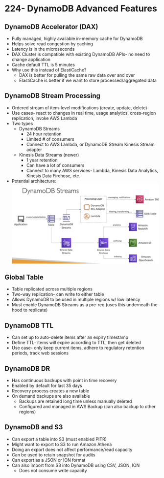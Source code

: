 # 224- DynamoDB Advanced Features
## DynamoDB Accelerator (DAX)
- Fully managed, highly available in-memory cache for DynamoDB
- Helps solve read congestion by caching
- Latency is in the microseconds
- DAX Cluster is compatible with existing DynamoDB APIs- no need to change application
- Cache default TTL is 5 minutes
- Why use this instead of ElastiCache?
	- DAX is better for pulling the same raw data over and over
	- ElastiCache is better if we want to store processed/aggregated data

## DynamoDB Stream Processing
- Ordered stream of item-level modifications (create, update, delete)
- Use cases- react to changes in real time, usage analytics, cross-region replication, invoke AWS Lambda
- Two types
	- DynamoDB Streams
		- 24 hour retention
		- Limited # of consumers
		- Connect to AWS Lambda, or DynamoDB Stream Kinesis Stream adapter
	- Kinesis Data Streams (newer)
		- 1 year retention
		- Can have a lot of consumers
		- Connect to many AWS services- Lambda, Kinesis Data Analytics, Kinesis Data Firehose, etc.
- Potential architecture: ![](attachments/Pasted%20image%2020241012154701.png)

## Global Table
- Table replicated across multiple regions
- Two-way replication- can write to either table
- Allows DynamoDB to be used in multiple regions w/ low latency
- Must enable DynamoDB Streams as a pre-req (uses this underneath the hood to replicate)

## DynamoDB TTL
- Can set up to auto-delete items after an expiry timestamp
- Define TTL- items will expire according to TTL, then get deleted
- Use case- only keep current items, adhere to regulatory retention periods, track web sessions

## DynamoDB DR
- Has continuous backups with point in time recovery
- Enabled by default for last 35 days
- Recovery process creates a new table
- On demand backups are also available
	- Backups are retained long time unless manually deleted
	- Configured and managed in AWS Backup (can also backup to other regions)

## DynamoDB and S3
- Can export a table into S3 (must enabled PITR)
- Might want to export to S3 to run Amazon Athena
- Doing an export does not affect performance/read capacity
- Can be used to retain snapshot for audits
- Can export as a JSON or ION format
- Can also import from S3 into DynamoDB using CSV, JSON, ION
	- Does not consume write capacity